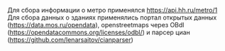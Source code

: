 Для сбора информации о метро применялся https://api.hh.ru/metro/1
Для сбора данных о зданиях применялись портал открытых данных (https://data.mos.ru/opendata), openstreetmaps через OBdl (https://opendatacommons.org/licenses/odbl/) и парсер циан (https://github.com/lenarsaitov/cianparser)
